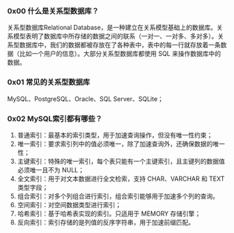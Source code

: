 ### 0x00 什么是关系型数据库？
关系型数据库Relational Database，是一种建立在关系模型基础上的数据库。关系模型表明了数据库中所存储的数据之间的联系（一对一、一对多、多对多）。关系型数据库中，我们的数据都被存放在了各种表中，表中的每一行就存放着一条数据（比如一个用户的信息）。大部分关系型数据库都使用 SQL 来操作数据库中的数据。
### 0x01 常见的关系型数据库
MySQL、PostgreSQL、Oracle、SQL Server、SQLite；
### 0x02 MySQL索引都有哪些？
1. 普通索引：最基本的索引类型，用于加速查询操作，但没有唯一性约束；
2. 唯一索引：要求索引列中的值必须唯一，除了加速查询外，还确保数据的唯一性；
3. 主键索引：特殊的唯一索引，每个表只能有一个主键索引，且主键列的数据值必须唯一且不为 NULL；
4. 全文索引：用于对文本数据进行全文检索，支持 CHAR、VARCHAR 和 TEXT 类型字段；
5. 组合索引：对多个列组合进行索引，组合索引能够用于加速多个列的查询。
6. 空间索引：对空间数据类型进行索引；
7. 哈希索引：基于哈希表实现的索引。只适用于 MEMORY 存储引擎；
8. 反向索引：索引存储的是列值的反序字符串，用于加速前缀匹配。
